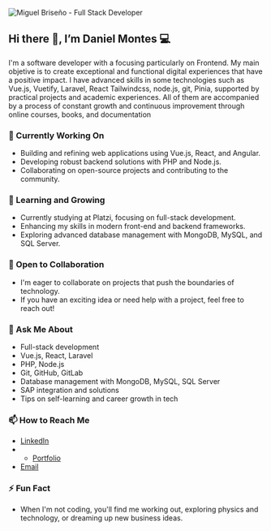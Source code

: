 ![Miguel Briseño - Full Stack Developer](https://media.licdn.com/dms/image/v2/D4E16AQE7hEVVswVGTg/profile-displaybackgroundimage-shrink_350_1400/profile-displaybackgroundimage-shrink_350_1400/0/1719243542205?e=1729728000&v=beta&t=h5eOI_CiUFjpEnl2DvE-27Akiq9sMrn7Kj646Q-QNyw)

## Hi there 👋, I’m Daniel Montes 💻

I'm a software developer with a focusing particularly on Frontend. My main objetive is to create exceptional and functional digital experiences that have a positive impact. I have advanced skills in some technologies such as Vue.js, Vuetify, Laravel, React Tailwindcss, node.js, git, Pinia, supported by practical projects and academic experiences. All of them are accompanied by a process of constant growth and continuous improvement through online courses, books, and documentation

### 🔭 Currently Working On
- Building and refining web applications using Vue.js, React, and Angular.
- Developing robust backend solutions with PHP and Node.js.
- Collaborating on open-source projects and contributing to the community.

### 🌱 Learning and Growing
- Currently studying at Platzi, focusing on full-stack development.
- Enhancing my skills in modern front-end and backend frameworks.
- Exploring advanced database management with MongoDB, MySQL, and SQL Server.


### 🤝 Open to Collaboration
- I'm eager to collaborate on projects that push the boundaries of technology.
- If you have an exciting idea or need help with a project, feel free to reach out!

### 💬 Ask Me About
- Full-stack development
- Vue.js, React, Laravel
- PHP, Node.js
- Git, GitHub, GitLab
- Database management with MongoDB, MySQL, SQL Server
- SAP integration and solutions
- Tips on self-learning and career growth in tech

### 📫 How to Reach Me
- [LinkedIn](linkedin.com/in/angel-daniel-montes-villarreal-28686a258)
- - [Portfolio](danideveloper11.github.io/my-portfolio/#/ )
- [Email](mailto:angel.montes0498@gmail.com)

### ⚡ Fun Fact
- When I'm not coding, you'll find me working out, exploring physics and technology, or dreaming up new business ideas.
